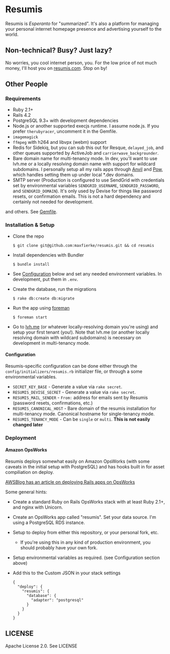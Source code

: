 # Resumis

Resumis is _Esperanto_ for "summarized". It's also a platform for managing your personal internet homepage presence and advertising yourself to the world.

## Non-technical? Busy? Just lazy?

No worries, you cool internet person, you. For the low price of not much money, I'll host you on [resumis.com](http://resumis.com). Stop on by!

## Other People
### Requirements
* Ruby 2.1+
* Rails 4.2
* PostgreSQL 9.3+ with development dependencies
* Node.js or another supported execjs runtime. I assume node.js. If you prefer `therubyracer`, uncomment it in the Gemfile.
* `imagemagick`
* `ffmpeg` with h264 and libvpx (webm) support
* Redis for Sidekiq, but you can sub this out for Resque, `delayed_job`, and other queues supported by ActiveJob and `carrierwave_backgrounder`.
* Bare domain name for multi-tenancy mode. In dev, you'll want to use lvh.me or a locally resolving domain name with support for wildcard subdomains. I personally setup all my rails apps through [Anvil](http://anvilformac.com/) and [Pow](http://pow.cx/), which handles setting them up under local *.dev domains.
* SMTP server (Production is configured to use SendGrid with credentials set by environmental variables `SENDGRID_USERNAME`, `SENDGRID_PASSWORD`, and `SENDGRID_DOMAIN`). It's only used by Devise for things like password resets, or confirmation emails. This is not a hard dependency and certainly not needed for development.

and others. See [Gemfile](Gemfile).

### Installation & Setup

* Clone the repo

  ```
  $ git clone git@github.com:maxfierke/resumis.git && cd resumis
  ```

* Install dependencies with Bundler

  ```
  $ bundle install
  ```
* See [Configuration](#Configuration) below and set any needed environment variables. In development, put them in `.env`.

* Create the database, run the migrations

  ```
  $ rake db:create db:migrate
  ```

* Run the app using [foreman](https://github.com/ddollar/foreman)

  ```
  $ foreman start
  ```

* Go to [lvh.me](http://lvm.me) (or whatever locally-resolving domain you're using) and setup your first tenant (you!). Note that lvh.me (or another locally resolving domain with wildcard subdomains) is necessary on development in multi-tenancy mode.

#### Configuration

Resumis-specific configuration can be done either through the `config/initializers/resumis.rb` initializer file, or through a some environmental variables.

* `SECRET_KEY_BASE` - Generate a value via `rake secret`.
* `RESUMIS_DEVISE_SECRET` - Generate a value via `rake secret`.
* `RESUMIS_MAIL_SENDER` - `From:` address for emails sent by Resumis (password resets, confirmations, etc.)
* `RESUMIS_CANONICAL_HOST` - Bare domain of the resumis installation for multi-tenancy mode. Canonical hostname for single-tenancy mode.
* `RESUMIS_TENANCY_MODE` - Can be `single` or `multi`. **This is not easily changed later**

### Deployment
#### Amazon OpsWorks

Resumis deploys somewhat easily on Amazon OpsWorks (with some caveats in the initial setup with PostgreSQL) and has hooks built in for asset compiliation on deploy.

[AWSBlog has an article on deploying Rails apps on OpsWorks](http://ruby.awsblog.com/post/Tx7FQMT084INCR/Deploying-Ruby-on-Rails-Applications-to-AWS-OpsWorks)

Some general hints:

* Create a standard Ruby on Rails OpsWorks stack with at least Ruby 2.1+, and nginx with Unicorn.
* Create an OpsWorks app called "resumis". Set your data source. I'm using a PostgreSQL RDS instance.
* Setup to deploy from either this repository, or your personal fork, etc.
  * If you're using this in any kind of production environment, you should probably have your own fork.
* Setup environmental variables as required. (see Configuration section above)
* Add this to the Custom JSON in your stack settings

  ```
  {
    "deploy": {
      "resumis": {
        "database": {
          "adapter": "postgresql"
        }
      }
    }
  }
  ```


## LICENSE

Apache License 2.0. See LICENSE
